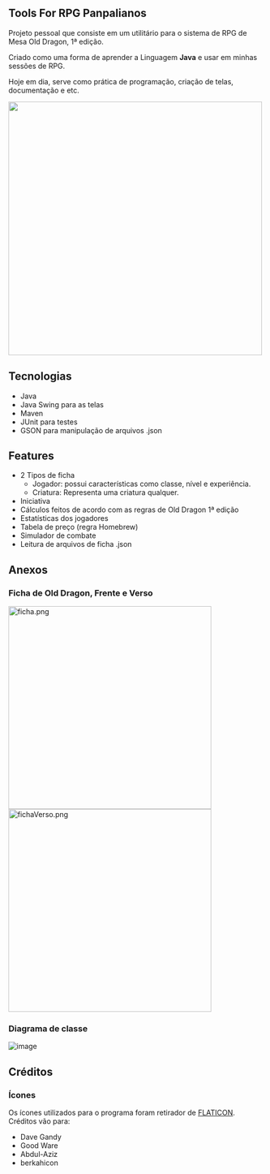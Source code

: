 ## Tools For RPG Panpalianos

Projeto pessoal que consiste em um utilitário para o sistema de RPG de Mesa Old Dragon, 1ª edição.

Criado como uma forma de aprender a Linguagem **Java** e usar em minhas sessões de RPG.

Hoje em dia, serve como prática de programação, criação de telas, documentação e etc.

<img src="https://github.com/user-attachments/assets/7b6c7163-d846-4ec5-8c6c-3cb0a9dca534" height="500">

## Tecnologias
- Java
- Java Swing para as telas
- Maven
- JUnit para testes
- GSON para manipulação de arquivos .json

## Features
- 2 Tipos de ficha
    - Jogador: possui características como classe, nível e experiência.
    - Criatura: Representa uma criatura qualquer.
- Iniciativa
- Cálculos feitos de acordo com as regras de Old Dragon 1ª edição
- Estatísticas dos jogadores
- Tabela de preço (regra Homebrew)
- Simulador de combate
- Leitura de arquivos de ficha .json 

## Anexos

### Ficha de Old Dragon, Frente e Verso
<img src="documentacao/ficha.png" alt="ficha.png" width="400">         <img src="documentacao/fichaVerso.png" alt="fichaVerso.png" width="400">

### Diagrama de classe
![image](documentacao/diagramaClasse.png)

## Créditos

### Ícones
Os ícones utilizados para o programa foram retirador de [FLATICON](https://www.flaticon.com/br).
Créditos vão para:
- Dave Gandy
- Good Ware
- Abdul-Aziz
- berkahicon
